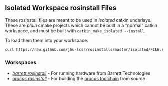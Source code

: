 ## Isolated Workspace rosinstall Files

These rosinstall files are meant to be used in _isolated_ catkin underlays. These are _plain_ cmake projects which cannot
be built in a "normal" catkin workspace, and must be built with `catkin_make_isolated --install`.

To load them them into your workspace:

```bash
curl https://raw.github.com/jhu-lcsr/rosinstalls/master/isolated/FILE.rosinstall | wstool merge -
```

### Workspaces

* [*barrett.rosinstall*](barrett.rosinstall) - For running hardware from Barrett Technologies
* [*orocos.rosinstall*](orocos.rosinstall) - For building the [orocos toolchain](orocos.org) from source
